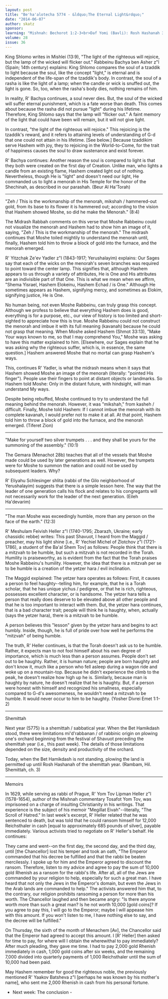 ```yaml
---
layout: post
title: "Be'ha'alotecha 5774 - &ldquo;The Eternal Light&rdquo;"
date: "2014-06-07"
author: skatz
sponsor: 
learning: "Mishnah: Bechorot 1:2-3<br>Daf Yomi (Bavli): Rosh Hashanah 30<br>Halachah: Mishnah Berurah 389:1-390:2"
volume: 28
issue: 36
---
```


King Shlomo writes in Mishlei (13:9), "The light of the righteous will rejoice, but the lamp of the wicked will flicker out." Rabbeinu Bachya ben Asher z"l (Spain; 14th century) explains: King Shlomo compares the soul of a tzaddik to light because the soul, like the concept "light," is eternal and is independent of the life-span of the tzaddik's body. In contrast, the soul of a rasha is like the light of a lamp; when the candle or wick is snuffed out, the light is gone. So, too, when the rasha's body dies, nothing remains of him.

In reality, R' Bachya continues, a soul never dies. But, the soul of the wicked will suffer eternal punishment, which is a fate worse than death. This comes about because the rasha did not pursue "light" during his lifetime. Therefore, King Shlomo says that the lamp will "flicker out." A faint memory of the light that could have been will remain, but it will not give light.

In contrast, "the light of the righteous will rejoice." This rejoicing is the tzaddik's reward, and it refers to attaining levels of understanding of G-d that one could not attain in his lifetime. \[See below.\] Because tzaddikim serve Hashem with joy, they to rejoicing in the World-to-Come, for the trait of happiness causes the soul to draw sustenance and exist forever.

R' Bachya continues: Another reason the soul is compared to light is that they both were created on the first day of Creation. Unlike man, who lights a candle from an existing flame, Hashem created light out of nothing. Nevertheless, though He is "light" and doesn't need our light, He commanded us to light a menorah in His Temple for the honor of the Shechinah, as described in our parashah. (Beur Al Ha'Torah)

********

"Zeh / This is the workmanship of the menorah, mikshah / hammered-out gold, from its base to its flower it is hammered out; according to the vision that Hashem showed Moshe, so did he make the Menorah." (8:4)

The Midrash Rabbah comments on this verse that Moshe Rabbeinu could not visualize the menorah and Hashem had to show him an image of it, saying, "Zeh / This is the workmanship of the menorah." The midrash continues that Moshe toiled mightily to understand the menorah until, finally, Hashem told him to throw a block of gold into the furnace, and the menorah emerged.

R' Yitzchak Ze'ev Yadler z"l (1843-1917; Yerushalayim) explains: Our Sages say that each of the wicks on the menorah's seven branches was required to point toward the center lamp. This signifies that, although Hashem appears to us through a variety of attributes, He is One and His attributes are an indivisible part of that One. This is what we mean when we affirm, "Shema Yisrael, Hashem Elokeinu, Hashem Echad / is One." Although He sometimes appears as Hashem, signifying mercy, and sometimes as Elokim, signifying justice, He is One.

No human being, not even Moshe Rabbeinu, can truly grasp this concept. Although we profess to believe that everything Hashem does is good, everything is for a purpose, etc., our view of history is too limited and short-sighted to appreciate how this is true. Moshe Rabbeinu could not construct the menorah and imbue it with its full meaning (kavanah) because he could not grasp that meaning. When Moshe asked Hashem (Shmot 33:13), "Make Your ways known to me, so that I may comprehend You," Moshe was asking to have this matter explained to him. \[Elsewhere, our Sages explain that he was asking why the righteous suffer, which is, in essence, the same question.\] Hashem answered Moshe that no mortal can grasp Hashem's ways.

This, continues R' Yadler, is what the midrash means when it says that Hashem showed Moshe an image of the menorah (literally: "pointed His finger"). People use their fingers to point at distant objects or landmarks. So Hashem told Moshe: Only in the distant future, with hindsight, will man understand My ways.

Despite being rebuffed, Moshe continued to try to understand the full meaning behind the menorah. However, it was "mikshah," from kasheh / difficult. Finally, Moshe told Hashem: If I cannot imbue the menorah with its complete kavanah, I would prefer not to make it at all. At that point, Hashem told him to throw a block of gold into the furnace, and the menorah emerged. (Tiferet Zion)

********

"Make for yourself two silver trumpets . . . and they shall be yours for the summoning of the assembly." (10:1)

The Gemara (Menachot 28b) teaches that all of the vessels that Moshe made could be used by later generations as well. However, the trumpets were for Moshe to summon the nation and could not be used by subsequent leaders. Why?

R' Eliyahu Schlesinger shlita (rabbi of the Gilo neighborhood of Yerushalayim) suggests that there is a simple lesson here. The way that the leader of one generation calls his flock and relates to his congregants will not necessarily work for the leader of the next generation. (Eileh Ha'devarim)

********

"The man Moshe was exceedingly humble, more than any person on the face of the earth." (12:3)

R' Meshulam Feivish Heller z"l (1740-1795; Zbarazh, Ukraine; early chassidic rebbe) writes: This past Shavuot, I heard from the Maggid / preacher, may his light shine \[i.e., R' Yechiel Michel of Zlotchov z"l (1721-1786), a student of the Ba'al Shem Tov\] as follows: People think that there is a mitzvah to be humble, but such a mitzvah is not recorded in the Torah. Humility is praiseworthy, as is evident from the fact that the Torah praises Moshe Rabbeinu's humility. However, the idea that there is a mitzvah per se to be humble is a creation of the yetzer hara / evil inclination.

The Maggid explained: The yetzer hara operates as follows: First, it causes a person to feel haughty--telling him, for example, that he is a Torah scholar, that he has unique yichus / pedigree, or that he is rich, righteous, possesses excellent character, or is handsome. The yetzer hara tells a person that really does deserve to be elevated above all other people and that he is too important to interact with them. But, the yetzer hara continues, that is a bad character trait; people will think he is haughty, when, actually (says the yetzer hara), there is a mitzvah to be humble.

A person believes this "lesson" given by the yetzer hara and begins to act humbly. Inside, though, he is full of pride over how well he performs the "mitzvah" of being humble.

The truth, R' Heller continues, is that the Torah doesn't ask us to be humble. Rather, it expects man to not fool himself about his own degree of importance, which is much less than a person assumes. People don't set out to be haughty. Rather, it is human nature; people are born haughty and don't know it, much like a person who fell asleep during a wagon ride and woke up on a mountain-top. Because he didn't experience the climb to the peak, he doesn't realize how high up he is. Similarly, because man is haughty by nature, he doesn't realize that he is haughty. But, if a person were honest with himself and recognized his smallness, especially compared to G-d's awesomeness, he wouldn't need a mitzvah to be humble. It would never occur to him to be haughty. (Yosher Divrei Emet 1:1-2)

********

Shemittah

Next year (5775) is a shemittah / sabbatical year. When the Bet Hamikdash stood, there were limitations mi'd'rabbanan / of rabbinic origin on plowing one's orchard beginning from the festival of Shavuot preceding the shemittah year (i.e., this past week). The details of those limitations depended on the size, density and productivity of the orchard.

Today, when the Bet Hamikdash is not standing, plowing the land is permitted up until Rosh Hashanah of the shemittah year. (Rambam, Hil. Shemittah, ch. 3)

********

Memoirs

In 1629, while serving as rabbi of Prague, R' Yom Tov Lipman Heller z"l (1578-1654), author of the Mishnah commentary Tosafot Yom Tov, was imprisoned on a charge of insulting Christianity in his writings. That experience is the subject of his memoir "Megillat Eivah"--literally, "The Scroll of Hatred." In last week's excerpt, R' Heller related that he was sentenced to death, but was told that he could ransom himself for 12,000 Reichsthaler in cash \[equal to approximately 685 pounds of silver\], payable immediately. Various activists tried to negotiate on R' Heller's behalf. He continues:

They came and went--on the first day, the second day, and the third day, until \[the Chancellor\] lost his temper and took an oath, "The Emperor commanded that his decree be fulfilled and that the rabbi be beaten mercilessly. I spoke up for him and the Emperor agreed to discount the ransom. Therefore, listen to my advice and agree to pay the sum of 10,000 gold Rhenish as a ransom for the rabbi's life. After all, all of the Jews are commanded by your religion to help, especially for such a great man. I have heard that not only the Jews in the Emperor's domain, but even the Jews in the Arab lands are commanded to help." The activists answered him that, to the contrary, our religion prohibits ransoming a person for more than his worth. The Chancellor laughed and then became angry: "Is there anyone worth more than such a great man? Is he not worth 10,000 \[gold coins\]? If you agree to pay this, I will go to the Emperor; maybe I will appease him with this amount. If you won't listen to me, I have nothing else to say, and the decree will be fulfilled."

On Thursday, the sixth of the month of Menachem \[Av\], the Chancellor said that the Emperor had agreed to accept this amount. I \[R' Heller\] then asked for time to pay, for where will I obtain the wherewithal to pay immediately? After much pleading, they gave me time. I had to pay 2,000 gold Rhenish immediately in cash, 1,000 gold coins after six weeks, and the remaining 7,000 divided into quarterly payments of 1,000 Reichsthaler until the sum of 10,000 had been paid.

May Hashem remember for good the righteous noble, the previously mentioned R' Yaakov Batsheva z"l \[perhaps he was known by his mother's name\], who sent me 2,000 Rhenish in cash from his personal fortune.

- Next week: The conclusion -

